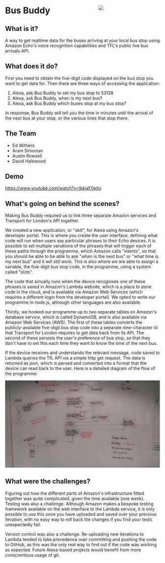 # Bus Buddy <img src="public/images/busbuddyalexa.png" width="200px" align="right">

## What is it?
A way to get realtime data for the buses arriving at your local bus stop using Amazon Echo's voice recognition capabilities and TFL's public live bus arrivals API.

## What does it do?
First you need to obtain the five-digit code displayed on the bus stop you want to get data for.
Then there are three ways of accessing the application:

1. Alexa, ask Bus Buddy to set my bus stop to 53128
1. Alexa, ask Bus Buddy, when is my next bus?  
1. Alexa, ask Bus Buddy which buses stop at my bus stop?

In response, Bus Buddy will tell you the time in minutes until the arrival of the next bus at your stop, or the various lines that stop there.

## The Team

* Ed Withers
* Aram Simonian
* Austin Rowsell
* David Halewood

## Demo
https://www.youtube.com/watch?v=lbkjaF0eito

## What's going on behind the scenes?
Making Bus Buddy required us to link three separate Amazon services and Transport for London's API together.

We created a new application, or "skill", for Alexa using Amazon's developer portal. This is where you create the user interface, defining what code will run when users say particular phrases to their Echo devices. It is possible to set multiple variations of the phrases that will trigger each of these paths through the programme, which Amazon calls "intents", so that you should be able to be able to ask "when is the next bus" or "what time is my next bus" and it will still work. This is also where we are able to assign a variable, the five-digit bus stop code, in the programme, using a system called "slots".

The code that actually runs when the device recognises one of these phrases is saved in Amazon's Lambda website, which is a place to store code in the cloud, and is available via Amazon Web Services (which requires a different login from the developer portal). We opted to write our programme in node.js, although other languages are also available.

Thirdly, we hooked our programme up to two separate tables on Amazon's database service, which is called DynamoDB, and is also available via Amazon Web Services (AWS). The first of these tables converts the publicly-available five-digit bus stop code into a separate nine-character id that Transport for London requires to get data back from its API. The second of these persists the user's preference of bus stop, so that they don't have to set this each time they want to know the time of the next bus.

If the device receives and understands the relevant message, code saved to Lambda queries the TfL API via a simple http get request. The data is returned as json, which is parsed and converted into a format that the device can read back to the user. Here is a detailed diagram of the flow of the programme:

![alt text](https://github.com/andyrow123/bus-buddy/blob/master/img/diagram.jpg "Flow through Bus Buddy application")

## What were the challenges?
Figuring out how the different parts of Amazon's infrastructure fitted together was quite complicated, given the time available (one week). Testing was also a challenge. Although Amazon makes a bespoke testing framework available on the web interface to the Lambda service, it is only possible to use this once you have uploaded and saved over your previous iteration, with no easy way to roll back the changes if you find your tests unexpectedly fail.

Version control was also a challenge. Re-uploading new iterations to Lambda tended to take precedence over committing and pushing the code to GitHub, as this was the only real way to find out if the code was working as expected. Future Alexa-based projects would benefit from more conscientious usage of git.
